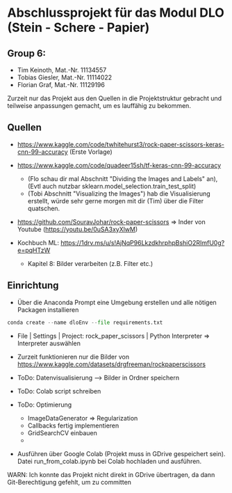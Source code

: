 # Abschlussprojekt für das Modul DLO (Stein - Schere - Papier)

## Group 6:
* Tim Keinoth, Mat.-Nr. 11134557
* Tobias Giesler, Mat.-Nr. 11114022
* Florian Graf, Mat.-Nr. 11129196

Zurzeit nur das Projekt aus den Quellen in die Projektstruktur gebracht und teilweise anpassungen gemacht, um es lauffähig zu bekommen.



## Quellen
* https://www.kaggle.com/code/twhitehurst3/rock-paper-scissors-keras-cnn-99-accuracy (Erste Vorlage)
* https://www.kaggle.com/code/quadeer15sh/tf-keras-cnn-99-accuracy
  * (Flo schau dir mal Abschnitt "Dividing the Images and Labels" an), (Evtl auch nutzbar sklearn.model_selection.train_test_split)
  * (Tobi Abschnitt "Visualizing the Images") hab die Visualisierung erstellt, würde sehr gerne morgen mit dir (Tim) über die Filter quatschen.
* https://github.com/SouravJohar/rock-paper-scissors => Inder von Youtube (https://youtu.be/0uSA3xyXlwM) 

* Kochbuch ML: https://1drv.ms/u/s!AjNqP96LkzdkhrphpBshiO2RImfU0g?e=pqHTzW 
  * Kapitel 8: Bilder verarbeiten (z.B. Filter etc.)

## Einrichtung

* Über die Anaconda Prompt eine Umgebung erstellen und alle nötigen Packagen installieren
```python
conda create --name dloEnv --file requirements.txt
```

* File | Settings | Project: rock_paper_scissors | Python Interpreter => Interpreter auswählen

* Zurzeit funktionieren nur die Bilder von https://www.kaggle.com/datasets/drgfreeman/rockpaperscissors

* ToDo: Datenvisualisierung 
--> Bilder in Ordner speichern

* ToDo: Colab script schreiben

* ToDo: Optimierung
  * ImageDataGenerator => Regularization
  * Callbacks fertig implementieren
  * GridSearchCV einbauen
  * 





* Ausführen über Google Colab (Projekt muss in GDrive gespeichert sein). 
Datei run_from_colab.ipynb bei Colab hochladen und ausführen.

WARN: Ich konnte das Projekt nicht direkt in GDrive übertragen, da dann Git-Berechtigung gefehlt, um zu committen
